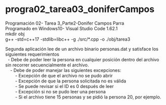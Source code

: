 
# progra02_tarea03_doniferCampos
Programación 02- Tarea 3_Parte2-Donifer Campos Parra <br />
Programado en Windows10- Visual Studio Code 1.62.1 <br />
mkdir obj <br />
g++ -std=c++17 -stdlib=libc++ -g ./src/*.cpp -o ./obj/tarea3 <br /> 


Segunda aplicación lee de un archivo binario personas.dat y
satisface los siguientes requerimientos<br />
&nbsp;&nbsp;- Debe de poder leer la persona en cualquier posición dentro del archivo sin recorrer secuencialmente el archivo.<br />
&nbsp;&nbsp;&nbsp;&nbsp;- Debe de poder manejar las siguientes excepciones:<br />
&nbsp;&nbsp;&nbsp;&nbsp;&nbsp;&nbsp;&nbsp;&nbsp;- Excepción de que el archivo no se pudo abrir<br />
&nbsp;&nbsp;&nbsp;&nbsp;&nbsp;&nbsp;&nbsp;&nbsp;- Excepción de que la persona solicitada no es válida<br />
&nbsp;&nbsp;&nbsp;&nbsp;&nbsp;&nbsp;&nbsp;&nbsp;- Se puede revisar si el ID es 0 después de leer<br />
&nbsp;&nbsp;&nbsp;&nbsp;&nbsp;&nbsp;&nbsp;&nbsp;- Excepción si no se pudo leer una persona<br />
&nbsp;&nbsp;&nbsp;&nbsp;&nbsp;&nbsp;&nbsp;&nbsp;- Si el archivo tiene 15 personas y se pidió la persona 20, por
ejemplo.<br />